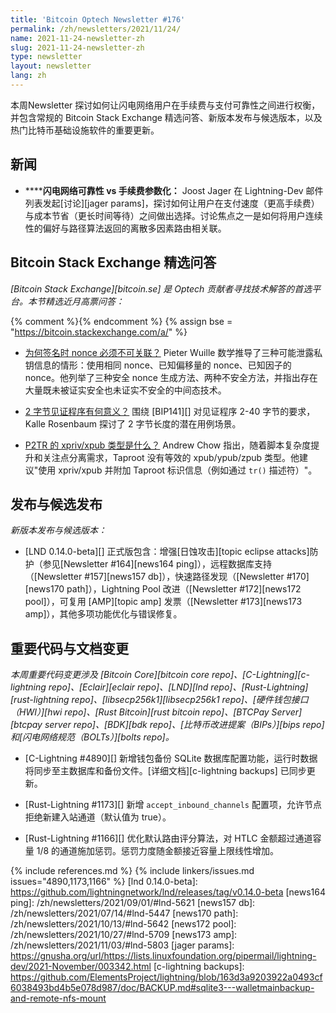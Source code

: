 ```yaml
---
title: 'Bitcoin Optech Newsletter #176'
permalink: /zh/newsletters/2021/11/24/
name: 2021-11-24-newsletter-zh
slug: 2021-11-24-newsletter-zh
type: newsletter
layout: newsletter
lang: zh
---
```

本周Newsletter 探讨如何让闪电网络用户在手续费与支付可靠性之间进行权衡，并包含常规的 Bitcoin Stack Exchange 精选问答、新版本发布与候选版本，以及热门比特币基础设施软件的重要更新。


## 新闻

- ​**<!--n1-->****闪电网络可靠性 vs 手续费参数化：**
  Joost Jager 在 Lightning-Dev 邮件列表发起[讨论][jager params]，探讨如何让用户在支付速度（更高手续费）与成本节省（更长时间等待）之间做出选择。讨论焦点之一是如何将用户连续性的偏好与路径算法返回的离散多因素路由相关联。

## Bitcoin Stack Exchange 精选问答

*[Bitcoin Stack Exchange][bitcoin.se] 是 Optech 贡献者寻找技术解答的首选平台。本节精选近月高票问答：*

{% comment %}<!-- https://bitcoin.stackexchange.com/search?tab=votes&q=created%3a1m..%20is%3aanswer -->{% endcomment %}
{% assign bse = "https://bitcoin.stackexchange.com/a/" %}

- [为何签名时 nonce 必须不可关联？]({{bse}}110811)
  Pieter Wuille 数学推导了三种可能泄露私钥信息的情形：使用相同 nonce、已知偏移量的 nonce、已知因子的 nonce。他列举了三种安全 nonce 生成方法、两种不安全方法，并指出存在大量既未被证实安全也未证实不安全的中间态技术。

- [2 字节见证程序有何意义？]({{bse}}110660)
  围绕 [BIP141][] 对见证程序 2-40 字节的要求，Kalle Rosenbaum 探讨了 2 字节长度的潜在用例场景。

- [P2TR 的 xpriv/xpub 类型是什么？]({{bse}}110733)
  Andrew Chow 指出，随着脚本复杂度提升和关注点分离需求，Taproot 没有等效的 xpub/ypub/zpub 类型。他建议"使用 xpriv/xpub 并附加 Taproot 标识信息（例如通过 `tr()` 描述符）"。

## 发布与候选发布

*新版本发布与候选版本：*

- [LND 0.14.0-beta][] 正式版包含：增强[日蚀攻击][topic eclipse attacks]防护（参见[Newsletter #164][news164 ping]），远程数据库支持（[Newsletter #157][news157 db]），快速路径发现（[Newsletter #170][news170 path]），Lightning Pool 改进（[Newsletter #172][news172 pool]），可复用 [AMP][topic amp] 发票（[Newsletter #173][news173 amp]），其他多项功能优化与错误修复。

## 重要代码与文档变更

*本周重要代码变更涉及 [Bitcoin Core][bitcoin core repo]、[C-Lightning][c-lightning repo]、[Eclair][eclair repo]、[LND][lnd repo]、[Rust-Lightning][rust-lightning repo]、[libsecp256k1][libsecp256k1 repo]、[硬件钱包接口（HWI）][hwi repo]、[Rust Bitcoin][rust bitcoin repo]、[BTCPay Server][btcpay server repo]、[BDK][bdk repo]、[比特币改进提案（BIPs）][bips repo]和[闪电网络规范（BOLTs）][bolts repo]。*

- [C-Lightning #4890][] 新增钱包备份 SQLite 数据库配置功能，运行时数据将同步至主数据库和备份文件。[详细文档][c-lightning backups] 已同步更新。

- [Rust-Lightning #1173][] 新增 `accept_inbound_channels` 配置项，允许节点拒绝新建入站通道（默认值为 true）。

- [Rust-Lightning #1166][] 优化默认路由评分算法，对 HTLC 金额超过通道容量 1/8 的通道施加惩罚。惩罚力度随金额接近容量上限线性增加。

{% include references.md %}
{% include linkers/issues.md issues="4890,1173,1166" %}
[lnd 0.14.0-beta]: https://github.com/lightningnetwork/lnd/releases/tag/v0.14.0-beta
[news164 ping]: /zh/newsletters/2021/09/01/#lnd-5621
[news157 db]: /zh/newsletters/2021/07/14/#lnd-5447
[news170 path]: /zh/newsletters/2021/10/13/#lnd-5642
[news172 pool]: /zh/newsletters/2021/10/27/#lnd-5709
[news173 amp]: /zh/newsletters/2021/11/03/#lnd-5803
[jager params]: https://gnusha.org/url/https://lists.linuxfoundation.org/pipermail/lightning-dev/2021-November/003342.html
[c-lightning backups]: https://github.com/ElementsProject/lightning/blob/163d3a9203922a0493cf6038493bd4b5e078d987/doc/BACKUP.md#sqlite3---walletmainbackup-and-remote-nfs-mount
